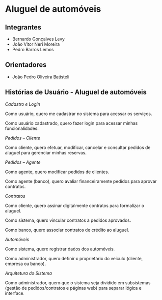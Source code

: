 # Aluguel de automóveis

## Integrantes
* Bernardo Gonçalves Levy
* João Vitor Neri Moreira
* Pedro Barros Lemos

## Orientadores
* João Pedro Oliveira Batisteli

## Histórias de Usuário - Aluguel de automóveis

*Cadastro e Login*

Como usuário, quero me cadastrar no sistema para acessar os serviços.

Como usuário cadastrado, quero fazer login para acessar minhas funcionalidades.

*Pedidos – Cliente*

Como cliente, quero efetuar, modificar, cancelar e consultar pedidos de aluguel para gerenciar minhas reservas.

*Pedidos – Agente*

Como agente, quero modificar pedidos de clientes.

Como agente (banco), quero avaliar financeiramente pedidos para aprovar contratos.

*Contratos*

Como cliente, quero assinar digitalmente contratos para formalizar o aluguel.

Como sistema, quero vincular contratos a pedidos aprovados.

Como banco, quero associar contratos de crédito ao aluguel.

*Automóveis*

Como sistema, quero registrar dados dos automóveis.

Como administrador, quero definir o proprietário do veículo (cliente, empresa ou banco).

*Arquitetura do Sistema*

Como administrador, quero que o sistema seja dividido em subsistemas (gestão de pedidos/contratos e páginas web) para separar lógica e interface.
